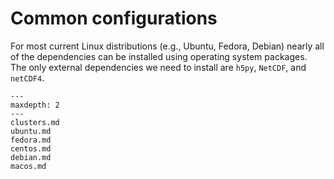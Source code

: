 # Common configurations

For most current Linux distributions (e.g., Ubuntu, Fedora, Debian) nearly all of the dependencies can be installed using operating system packages. The only external dependencies we need to install are `h5py`, `NetCDF`, and `netCDF4`.

```{toctree}
---
maxdepth: 2
---
clusters.md
ubuntu.md
fedora.md
centos.md
debian.md
macos.md
```
